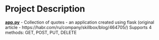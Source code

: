 <!--cocktails_to_quote_app-->
<h1>Project Description</h1>
<b><a href="https://github.com/Fanncola/cocktails_to_quote_app/blob/main/app.py">app.py</a></b> -  
Collection of quotes - an application created using flask (original article - https://habr.com/ru/company/skillbox/blog/464705/)
Supports 4 methods: GET, POST, PUT, DELETE
